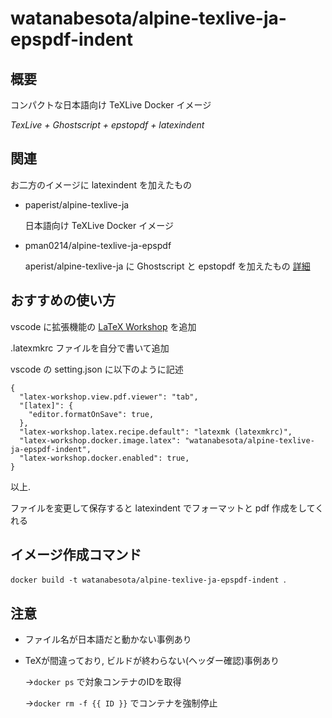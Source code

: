# watanabesota/alpine-texlive-ja-epspdf-indent
## 概要
コンパクトな日本語向け TeXLive Docker イメージ

*TexLive + Ghostscript + epstopdf + latexindent*
## 関連
お二方のイメージに latexindent を加えたもの
- paperist/alpine-texlive-ja

    日本語向け TeXLive Docker イメージ
- pman0214/alpine-texlive-ja-epspdf

    aperist/alpine-texlive-ja に Ghostscript と epstopdf を加えたもの [詳細](https://qiita.com/pman0214/items/23629509c1d0e4388393)

## おすすめの使い方
vscode に拡張機能の [LaTeX Workshop](https://marketplace.visualstudio.com/items?itemName=James-Yu.latex-workshop) を追加

.latexmkrc ファイルを自分で書いて追加

vscode の setting.json に以下のように記述
```
{
  "latex-workshop.view.pdf.viewer": "tab",
  "[latex]": {
    "editor.formatOnSave": true,
  },
  "latex-workshop.latex.recipe.default": "latexmk (latexmkrc)",
  "latex-workshop.docker.image.latex": "watanabesota/alpine-texlive-ja-epspdf-indent",
  "latex-workshop.docker.enabled": true,
}
```
以上.

ファイルを変更して保存すると latexindent でフォーマットと pdf 作成をしてくれる

## イメージ作成コマンド
`docker build -t watanabesota/alpine-texlive-ja-epspdf-indent `.

## 注意
- ファイル名が日本語だと動かない事例あり
- TeXが間違っており, ビルドが終わらない(ヘッダー確認)事例あり

  →`docker ps` で対象コンテナのIDを取得

  →`docker rm -f {{ ID }}` でコンテナを強制停止